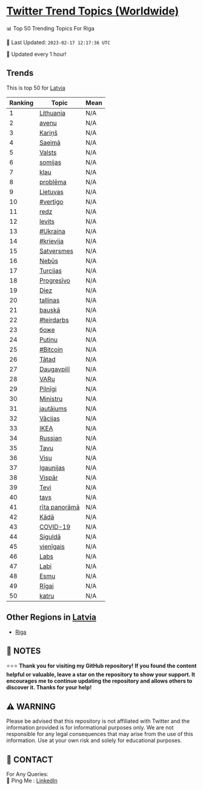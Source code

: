 [Twitter Trend Topics (Worldwide)](https://github.com/ErcinDedeoglu/Twitter-Trend-Topics)
==========


📊 Top 50 Trending Topics For Riga

📆 Last Updated: `2023-02-17 12:17:36 UTC`

🔧 Updated every 1 hour!


## Trends

This is top 50 for [Latvia](</Latvia>)

| Ranking | Topic | Mean |
| ------- | ------------ | ------------ |
| 1 | [Lithuania](http://twitter.com/search?q=Lithuania) | N/A |
| 2 | [avenu](http://twitter.com/search?q=avenu) | N/A |
| 3 | [Kariņš](http://twitter.com/search?q=Kari%c5%86%c5%a1) | N/A |
| 4 | [Saeimā](http://twitter.com/search?q=Saeim%c4%81) | N/A |
| 5 | [Valsts](http://twitter.com/search?q=Valsts) | N/A |
| 6 | [somijas](http://twitter.com/search?q=somijas) | N/A |
| 7 | [klau](http://twitter.com/search?q=klau) | N/A |
| 8 | [problēma](http://twitter.com/search?q=probl%c4%93ma) | N/A |
| 9 | [Lietuvas](http://twitter.com/search?q=Lietuvas) | N/A |
| 10 | [#vertigo](http://twitter.com/search?q=%23vertigo) | N/A |
| 11 | [redz](http://twitter.com/search?q=redz) | N/A |
| 12 | [levits](http://twitter.com/search?q=levits) | N/A |
| 13 | [#Ukraina](http://twitter.com/search?q=%23Ukraina) | N/A |
| 14 | [#krievija](http://twitter.com/search?q=%23krievija) | N/A |
| 15 | [Satversmes](http://twitter.com/search?q=Satversmes) | N/A |
| 16 | [Nebūs](http://twitter.com/search?q=Neb%c5%abs) | N/A |
| 17 | [Turcijas](http://twitter.com/search?q=Turcijas) | N/A |
| 18 | [Progresīvo](http://twitter.com/search?q=Progres%c4%abvo) | N/A |
| 19 | [Diez](http://twitter.com/search?q=Diez) | N/A |
| 20 | [tallinas](http://twitter.com/search?q=tallinas) | N/A |
| 21 | [bauskā](http://twitter.com/search?q=bausk%c4%81) | N/A |
| 22 | [#teirdarbs](http://twitter.com/search?q=%23teirdarbs) | N/A |
| 23 | [боже](http://twitter.com/search?q=%d0%b1%d0%be%d0%b6%d0%b5) | N/A |
| 24 | [Putinu](http://twitter.com/search?q=Putinu) | N/A |
| 25 | [#Bitcoin](http://twitter.com/search?q=%23Bitcoin) | N/A |
| 26 | [Tātad](http://twitter.com/search?q=T%c4%81tad) | N/A |
| 27 | [Daugavpilī](http://twitter.com/search?q=Daugavpil%c4%ab) | N/A |
| 28 | [VARu](http://twitter.com/search?q=VARu) | N/A |
| 29 | [Pilnīgi](http://twitter.com/search?q=Piln%c4%abgi) | N/A |
| 30 | [Ministru](http://twitter.com/search?q=Ministru) | N/A |
| 31 | [jautājums](http://twitter.com/search?q=jaut%c4%81jums) | N/A |
| 32 | [Vācijas](http://twitter.com/search?q=V%c4%81cijas) | N/A |
| 33 | [IKEA](http://twitter.com/search?q=IKEA) | N/A |
| 34 | [Russian](http://twitter.com/search?q=Russian) | N/A |
| 35 | [Tavu](http://twitter.com/search?q=Tavu) | N/A |
| 36 | [Visu](http://twitter.com/search?q=Visu) | N/A |
| 37 | [Igaunijas](http://twitter.com/search?q=Igaunijas) | N/A |
| 38 | [Vispār](http://twitter.com/search?q=Visp%c4%81r) | N/A |
| 39 | [Tevi](http://twitter.com/search?q=Tevi) | N/A |
| 40 | [tavs](http://twitter.com/search?q=tavs) | N/A |
| 41 | [rīta panorāmā](http://twitter.com/search?q=r%c4%abta+panor%c4%81m%c4%81) | N/A |
| 42 | [Kādā](http://twitter.com/search?q=K%c4%81d%c4%81) | N/A |
| 43 | [COVID-19](http://twitter.com/search?q=COVID-19) | N/A |
| 44 | [Siguldā](http://twitter.com/search?q=Siguld%c4%81) | N/A |
| 45 | [vienīgais](http://twitter.com/search?q=vien%c4%abgais) | N/A |
| 46 | [Labs](http://twitter.com/search?q=Labs) | N/A |
| 47 | [Labi](http://twitter.com/search?q=Labi) | N/A |
| 48 | [Esmu](http://twitter.com/search?q=Esmu) | N/A |
| 49 | [Rīgai](http://twitter.com/search?q=R%c4%abgai) | N/A |
| 50 | [katru](http://twitter.com/search?q=katru) | N/A |



## Other Regions in [Latvia](</Latvia>)

* [Riga](</Latvia/Riga.md>)



## 📝 NOTES

⭐⭐⭐ **Thank you for visiting my GitHub repository! If you found the content helpful or valuable, leave a star on the repository to show your support. It encourages me to continue updating the repository and allows others to discover it. Thanks for your help!**


## ⚠️ WARNING

Please be advised that this repository is not affiliated with Twitter and the information provided is for informational purposes only. We are not responsible for any legal consequences that may arise from the use of this information. Use at your own risk and solely for educational purposes.


## 📨 CONTACT

 For Any Queries:  
            🏓 Ping Me : [LinkedIn](https://www.linkedin.com/in/ercindedeoglu/)
